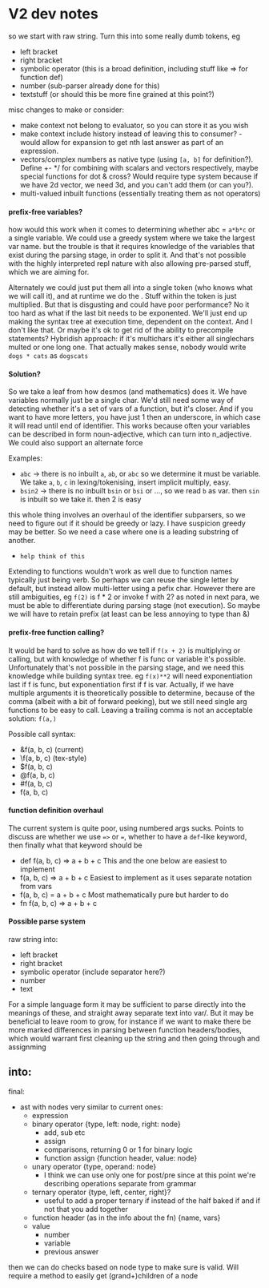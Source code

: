 # V2 dev notes

so we start with raw string. Turn this into some really dumb tokens, eg
- left bracket
- right bracket
- symbolic operator (this is a broad definition, including stuff like => for function def)
- number (sub-parser already done for this)
- textstuff (or should this be more fine grained at this point?)

misc changes to make or consider:
- make context not belong to evaluator, so you can store it as you wish
- make context include history instead of leaving this to consumer? - would allow for expansion to get nth last answer as part of an expression.
- vectors/complex numbers as native type (using `[a, b]` for definition?). Define +- */ for combining with scalars and vectors respectively, maybe special functions for dot & cross? Would require type system because if we have 2d vector, we need 3d, and you can't add them (or can you?).
- multi-valued inbuilt functions (essentially treating them as not operators)

#### prefix-free variables?
how would this work when it comes to determining whether abc = `a*b*c` or a single variable.
We could use a greedy system where we take the largest var name. but the trouble is that it requires knowledge of the variables that exist during the parsing stage, in order to split it. And that's not possible with the highly interpreted repl nature with also allowing pre-parsed stuff, which we are aiming for.

Alternately we could just put them all into a single token (who knows what we will call it), and at runtime we do the . Stuff within the token is just multiplied. But that is disgusting and could have poor performance? No it too hard as what if the last bit needs to be exponented. We'll just end up making the syntax tree at execution time, dependent on the context. And I don't like that. Or maybe it's ok to get rid of the ability to precompile statements? Hybridish approach: if it's multichars it's either all singlechars multed or one long one. That actually makes sense, nobody would write `dogs * cats` as `dogscats`

#### Solution?
So we take a leaf from how desmos (and mathematics) does it. We have variables normally just be a single char. We'd still need some way of detecting whether it's a set of vars of a function, but it's closer. And if you want to have more letters, you have just 1 then an underscore, in which case it will read until end of identifier. This works because often your variables can be described in form noun-adjective, which can turn into n_adjective. We could also support an alternate force 

Examples:
- `abc` -> there is no inbuilt `a`, `ab`, or `abc` so we determine it must be variable. We take `a`, `b`, `c` in lexing/tokenising, insert implicit multiply, easy.
- `bsin2` -> there is no inbuilt `bsin` or `bsi` or ..., so we read `b` as var. then `sin` is inbuilt so we take it. then 2 is easy

this whole thing involves an overhaul of the identifier subparsers, so we need to figure out if it should be greedy or lazy. I have suspicion greedy may be better. So we need a case where one is a leading substring of another.
- `help think of this`

Extending to functions wouldn't work as well due to function names typically just being verb. So perhaps we can reuse the single letter by default, but instead allow multi-letter using a pefix char. However there are still ambiguities, eg `f(2)` is f * 2 or invoke f with 2? as noted in next para, we must be able to differentiate during parsing stage (not execution). So maybe we will have to retain prefix (at least can be less annoying to type than &)

#### prefix-free function calling?
It would be hard to solve as how do we tell if `f(x + 2)` is multiplying or calling, but with knowledge of whether f is func or variable it's possible. Unfortunately that's not possible in the parsing stage, and we need this knowledge while building syntax tree. eg `f(x)**2` will need exponentiation last if f is func, but exponentiation first if f is var. Actually, if we have multiple arguments it is theoretically possible to determine, because of the comma (albeit with a bit of forward peeking), but we still need single arg functions to be easy to call. Leaving a trailing comma is not an acceptable solution: `f(a,)`

Possible call syntax:
- &f(a, b, c)       (current)
- \f(a, b, c)       (tex-style)
- $f(a, b, c)
- @f(a, b, c)
- #f(a, b, c)
- f(a, b, c)

#### function definition overhaul

The current system is quite poor, using numbered args sucks. Points to discuss are whether we use `=>` or `=`, whether to have a `def`-like keyword, then finally what that keyword should be
- def f(a, b, c) => a + b + c	    This and the one below are easiest to implement
- f(a, b, c) => a + b + c		    Easiest to implement as it uses separate notation from vars
- f(a, b, c) = a + b + c		    Most mathematically pure but harder to do
- fn f(a, b, c) => a + b + c

#### Possible parse system

raw string into:
- left bracket
- right bracket
- symbolic operator (include separator here?)
- number
- text

For a simple language form it may be sufficient to parse directly into the meanings of these, and straight away separate text into var/. But it may be beneficial to leave room to grow, for instance if we want to make there be more marked differences in parsing between function headers/bodies, which would warrant first cleaning up the string and then going through and assignming

into:
- 

final:
- ast with nodes very similar to current ones:
    - expression
    - binary operator {type, left: node, right: node}
        - add, sub etc
        - assign
        - comparisons, returning 0 or 1 for binary logic
        - function assign {function header, value: node}
    - unary operator {type, operand: node}
        - I think we can use only one for post/pre since at this point we're describing operations separate from grammar
    - ternary operator {type, left, center, right}?
        - useful to add a proper ternary if instead of the half baked if and if not that you add together
    - function header (as in the info about the fn) {name, vars}
    - value
        - number
        - variable
        - previous answer

then we can do checks based on node type to make sure is valid. Will require a method to easily get (grand+)children of a node